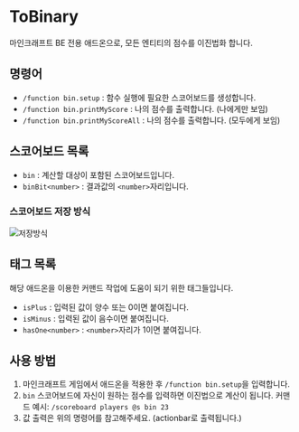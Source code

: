 # ToBinary
마인크래프트 BE 전용 애드온으로, 모든 엔티티의 점수를 이진법화 합니다.

## 명령어
- `/function bin.setup` : 함수 실행에 필요한 스코어보드를 생성합니다.
- `/function bin.printMyScore` : 나의 점수를 출력합니다. (나에게만 보임)
- `/function bin.printMyScoreAll` : 나의 점수를 출력합니다. (모두에게 보임)

## 스코어보드 목록
- `bin` : 계산할 대상이 포함된 스코어보드입니다.
- `binBit<number>` : 결과값의 `<number>`자리입니다.
  
### 스코어보드 저장 방식
![저장방식](https://user-images.githubusercontent.com/84027019/120663384-ef28e180-c4c4-11eb-92fd-01d948c08ab2.png)
  
## 태그 목록
해당 애드온을 이용한 커맨드 작업에 도움이 되기 위한 태그들입니다.

- `isPlus` : 입력된 값이 양수 또는 0이면 붙여집니다.
- `isMinus` : 입력된 값이 음수이면 붙여집니다.
- `hasOne<number>` : `<number>`자리가 1이면 붙여집니다.
  
## 사용 방법
1. 마인크래프트 게임에서 애드온을 적용한 후 `/function bin.setup`을 입력합니다.
2. `bin` 스코어보드에 자신이 원하는 점수를 입력하면 이진법으로 계산이 됩니다.
커맨드 예시: `/scoreboard players @s bin 23`
3. 값 출력은 위의 명령어를 참고해주세요. (actionbar로 출력됩니다.)
